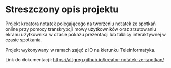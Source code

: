 # Streszczony opis projektu
Projekt kreatora notatek polegającego na tworzeniu notatek ze spotkań online przy pomocy transkrypcji mowy użytkowników oraz zrzutowaniu ekranu użytkownika w czasie pokazu prezentacji lub tablicy interaktywnej w czasie spotkania.

Projekt wykonywany w ramach zajęć z IO na kierunku Teleinformatyka.

Link do dokumentacji: https://altgreg.github.io/kreator-notatek-ze-spotkan/
